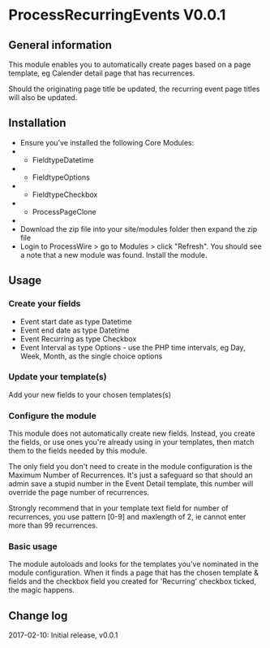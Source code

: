 # ProcessRecurringEvents V0.0.1


## General information
This module enables you to automatically create pages based on a page template, eg Calender detail page that has recurrences.

Should the originating page title be updated, the recurring event page titles will also be updated.

## Installation
* Ensure you've installed the following Core Modules:
* 	- FieldtypeDatetime
*  - FieldtypeOptions
*  - FieldtypeCheckbox
*  - ProcessPageClone
*  
* Download the zip file into your site/modules folder then expand the zip file
* Login to ProcessWire > go to Modules > click "Refresh". You should see a note that a new module was found. Install the module. 


## Usage
### Create your fields
* Event start date as type Datetime
* Event end date as type Datetime
* Event Recurring as type Checkbox
* Event Interval as type Options - use the PHP time intervals, eg Day, Week, Month, as the single choice options

### Update your template(s)
Add your new fields to your chosen templates(s)

### Configure the module
This module does not automatically create new fields. Instead, you create the fields, or use ones you're already using in your templates, then match them to the fields needed by this module.

The only field you don't need to create in the module configuration is the Maximum Number of Recurrences. It's just a safeguard so that should an admin save a stupid number in the Event Detail template, this number will override the page number of recurrences.

Strongly recommend that in your template text field for number of recurrences, you use pattern [0-9] and maxlength of 2, ie cannot enter more than 99 recurrences.

### Basic usage
The module autoloads and looks for the templates you've nominated in the module configuration. When it finds a page that has the chosen template & fields and the checkbox field you created for 'Recurring' checkbox ticked, the magic happens.


## Change log
2017-02-10: Initial release, v0.0.1

